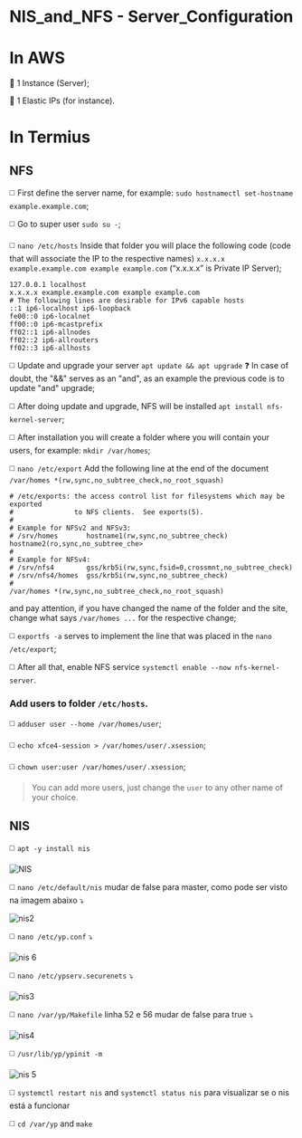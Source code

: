 # NIS_and_NFS - Server_Configuration

# **In AWS**

🔴 1 Instance (Server);

🔴 1 Elastic IPs (for instance).

# **In Termius**

## **NFS**

◻️ First define the server name, for example: `sudo hostnamectl set-hostname example.example.com`;

◻️ Go to super user `sudo su -`;

◻️ `nano /etc/hosts` Inside that folder you will place the following code (code that will associate the IP to the respective names) `x.x.x.x example.example.com example example.com` (“x.x.x.x” is Private IP Server);

```
127.0.0.1 localhost
x.x.x.x example.example.com example example.com
# The following lines are desirable for IPv6 capable hosts
::1 ip6-localhost ip6-loopback
fe00::0 ip6-localnet
ff00::0 ip6-mcastprefix
ff02::1 ip6-allnodes
ff02::2 ip6-allrouters
ff02::3 ip6-allhosts
```

◻️ Update and upgrade your server `apt update && apt upgrade` ❓ In case of doubt, the "&&" serves as an "and", as an example the previous code is to update "and" upgrade;

◻️ After doing update and upgrade, NFS will be installed `apt install nfs-kernel-server`;

◻️ After installation you will create a folder where you will contain your users, for example: `mkdir /var/homes`;

◻️ `nano /etc/export` Add the following line at the end of the document `/var/homes *(rw,sync,no_subtree_check,no_root_squash)`

```
# /etc/exports: the access control list for filesystems which may be exported
#               to NFS clients.  See exports(5).
#
# Example for NFSv2 and NFSv3:
# /srv/homes       hostname1(rw,sync,no_subtree_check) hostname2(ro,sync,no_subtree_che>
#
# Example for NFSv4:
# /srv/nfs4        gss/krb5i(rw,sync,fsid=0,crossmnt,no_subtree_check)
# /srv/nfs4/homes  gss/krb5i(rw,sync,no_subtree_check)
#
/var/homes *(rw,sync,no_subtree_check,no_root_squash)
```

and pay attention, if you have changed the name of the folder and the site, change what says `/var/homes ...` for the respective change;

◻️ `exportfs -a` serves to implement the line that was placed in the `nano /etc/export`;

◻️ After all that, enable NFS service `systemctl enable --now nfs-kernel-server`.

### Add users to folder `/etc/hosts`.

◻️ `adduser user --home /var/homes/user`;

◻️ `echo xfce4-session > /var/homes/user/.xsession`;

◻️ `chown user:user /var/homes/user/.xsession`;

> You can add more users, just change the `user` to any other name of your choice.

## **NIS**

◻️ `apt -y install nis`

![NIS](https://user-images.githubusercontent.com/48421530/153502048-ea7272a1-3665-4289-8c7f-a6b7790b9f09.png)

◻️ `nano /etc/default/nis` mudar de false para master, como pode ser visto na imagem abaixo ⤵️

![nis2](https://user-images.githubusercontent.com/48421530/153502445-ea878e6b-b3f6-460a-9032-57308b469b5a.png)

◻️ `nano /etc/yp.conf` ⤵️

![nis 6](https://user-images.githubusercontent.com/48421530/153504762-3f2614c4-c447-4cef-b5b8-5bed63f069e6.png)

◻️ `nano /etc/ypserv.securenets` ⤵️

![nis3](https://user-images.githubusercontent.com/48421530/153503129-5cfe6ba2-227f-4bfe-9dca-0695ba854a10.png)

◻️ `nano /var/yp/Makefile` linha 52 e 56 mudar de false para true ⤵️

![nis4](https://user-images.githubusercontent.com/48421530/153503160-14597768-bb4a-464c-acad-c4e8518e333c.png)

◻️ `/usr/lib/yp/ypinit -m`

![nis 5](https://user-images.githubusercontent.com/48421530/153504412-bda4b4b1-cbd6-4947-b944-3568a2bf0ba9.png)

◻️ `systemctl restart nis` and `systemctl status nis` para visualizar se o nis está a funcionar

◻️ `cd /var/yp` and `make`








